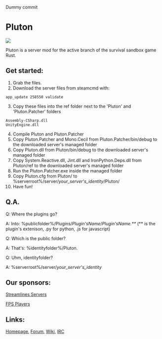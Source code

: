Dummy commit



Pluton
======

<a href='http://jenkins.pluton-team.org/job/Pluton/'><img src='http://jenkins.pluton-team.org/buildStatus/icon?job=Pluton'></a>

Pluton is a server mod for the active branch of the survival sandbox game Rust.

Get started:
------------
1. Grab the files.
2. Download the server files from steamcmd with:

  ```
  app_update 258550 validate
  ```
3. Copy these files into the ref folder next to the 'Pluton' and 'Pluton.Patcher' folders

  ```
  Assembly-CSharp.dll
  UnityEngine.dll
  ```
4. Compile Pluton and Pluton.Patcher
5. Copy Pluton.Patcher and Mono.Cecil from Pluton.Patcher/bin/debug to the downloaded server's managed folder
6. Copy Pluton.dll from Pluton/bin/debug to the downloaded server's managed folder
7. Copy System.Reactive.dll, Jint.dll and IronPython.Deps.dll from Pluton/ref to the downloaded server's managed folder
8. Run the Pluton.Patcher.exe inside the managed folder
9. Copy Pluton.cfg from Pluton/ to %serverroot%/server/_your_server's_identity_/Pluton/
10. Have fun!

Q.A.
----

Q: Where the plugins go?

A: Into: %publicfolder%/Plugins/_Plugin'sName_/_Plugin'sName.**_ (** is the plugin's extenison, .py for python, .js for javascript)


Q: Which is the public folder?

A: That's: %identityfolder%/Pluton.


Q: Uhm, identityfolder?

A: %serverroot%/server/_your_server's_identity_


Our sponsors:
------------

[Streamlines Servers](http://www.streamline-servers.com)

[FPS Players](http://fpsplayers.com)

Links:
------

[Homepage](http://pluton-team.org), [Forum](http://forum.pluton-team.org), [Wiki](http://forum.pluton-team.org/wiki/index/), [IRC](http://webchat.freenode.net?channels=%23pluton)
